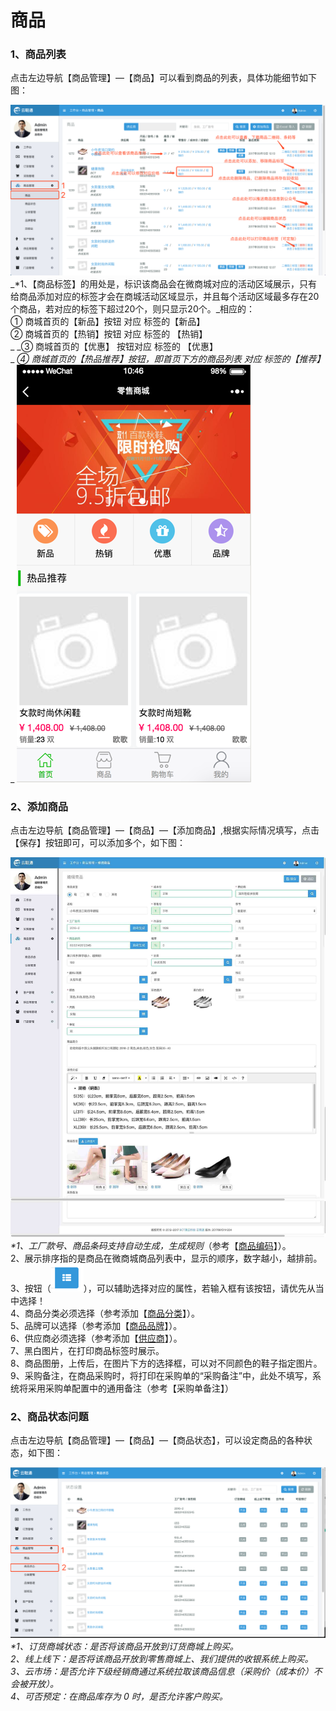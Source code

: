 # 商品

### 1、商品列表

点击左边导航【商品管理】—【商品】可以看到商品的列表，具体功能细节如下图：

![](/assets/spgl-sp-list.png)_\*1、【商品标签】的用处是，标识该商品会在微商城对应的活动区域展示，只有给商品添加对应的标签才会在商城活动区域显示，并且每个活动区域最多存在20个商品，若对应的标签下超过20个，则只显示20个。_相应的：  
   ① 商城首页的【新品】按钮 对应 标签的【新品】  
   ② 商城首页的【热销】按钮 对应 标签的 【热销】  
 _  _③ 商城首页的【优惠】 按钮对应 标签的 【优惠】  
 _  _④ 商城首页的【热品推荐】按钮，即首页下方的商品列表 对应 标签的【推荐】_                          
 _ ![](/assets/spgl-sp-1.png)

### 2、添加商品

点击左边导航【商品管理】—【商品】—【添加商品】,根据实际情况填写，点击【保存】按钮即可，可以添加多个，如下图：

![](/assets/spgl-sp-tjsp.png)_\*1、工厂款号、商品条码支持自动生成，生成规则_（参考【[商品编码](/spbm)】）。  
  2、展示排序指的是商品在微商城商品列表中，显示的顺序，数字越小，越排前。  
  3、按钮（![](/assets/tag-1.png)），可以辅助选择对应的属性，若输入框有该按钮，请优先从当中选择！  
  4、商品分类必须选择（参考添加【[商品分类](/添加商品分类.md)】）。  
  5、品牌可以选择（参考添加【[商品品牌](/shang-pin-guan-li/pin-pai.md)】）。  
  6、供应商必须选择（参考添加【[供应商](/gong-ying-shang/tian-jia-gong-ying-shang.md)】）。  
  7、黑白图片，在打印商品标签时展示。  
  8、商品图册，上传后，在图片下方的选择框，可以对不同颜色的鞋子指定图片。  
  9、采购备注，在商品采购时，将打印在采购单的“采购备注”中，此处不填写，系统将采用采购单配置中的通用备注（参考【采购单备注】）

### 2、商品状态问题

点击左边导航【商品管理】—【商品】—【商品状态】，可以设定商品的各种状态，如下图：

![](/assets/spgl-spzt.png)_\*1、订货商城状态：是否将该商品开放到订货商城上购买。  
  2、线上线下：是否将该商品开放到零售商城上、我们提供的收银系统上购买。  
  3、云市场：是否允许下级经销商通过系统拉取该商品信息（采购价（成本价）不会被开放）。  
  4、可否预定：在商品库存为 0 时，是否允许客户购买。_

